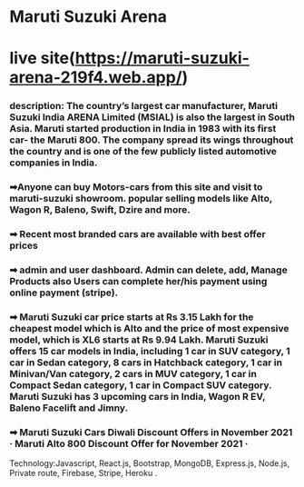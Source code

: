# Maruti Suzuki Arena

# live site(https://maruti-suzuki-arena-219f4.web.app/)

### description: The country’s largest car manufacturer, Maruti Suzuki India ARENA Limited (MSIAL) is also the largest in South Asia. Maruti started production in India in 1983 with its first car- the Maruti 800. The company spread its wings throughout the country and is one of the few publicly listed automotive companies in India.

### ➡Anyone can buy Motors-cars from this site and visit to maruti-suzuki showroom. popular selling models like Alto, Wagon R, Baleno, Swift, Dzire and more.

### ➡ Recent most branded cars are available with best offer prices

### ➡ admin and user dashboard. Admin can delete, add, Manage Products also Users can complete her/his payment using online payment (stripe).

### ➡ Maruti Suzuki car price starts at Rs 3.15 Lakh for the cheapest model which is Alto and the price of most expensive model, which is XL6 starts at Rs 9.94 Lakh. Maruti Suzuki offers 15 car models in India, including 1 car in SUV category, 1 car in Sedan category, 8 cars in Hatchback category, 1 car in Minivan/Van category, 2 cars in MUV category, 1 car in Compact Sedan category, 1 car in Compact SUV category. Maruti Suzuki has 3 upcoming cars in India, Wagon R EV, Baleno Facelift and Jimny.

### ➡ Maruti Suzuki Cars Diwali Discount Offers in November 2021 · Maruti Alto 800 Discount Offer for November 2021 ·

Technology:Javascript, React.js, Bootstrap, MongoDB, Express.js, Node.js, Private route, Firebase, Stripe, Heroku .
